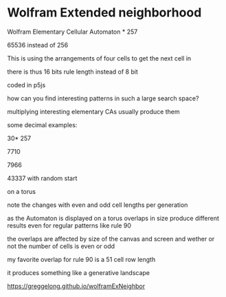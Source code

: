 # Wolfram Extended neighborhood


Wolfram Elementary Cellular Automaton * 257

65536 instead of 256

This is using the arrangements of four cells to get the next cell in 

there is thus 16 bits rule length instead of 8 bit


coded in p5js 

how can you find interesting patterns in such a large search space?

multiplying interesting elementary CAs usually produce them

some decimal examples:

30* 257

7710

7966

43337 with random start


on a torus 

note the changes with even and odd cell lengths per generation

as the Automaton is displayed on a torus overlaps in size produce different results even for regular patterns like rule 90

the overlaps are affected by size of the canvas and screen and wether or not the number of cells is even or odd

my favorite overlap for rule 90 is a 51 cell row length

it produces something like a generative landscape 

https://greggelong.github.io/wolframExNeighbor
